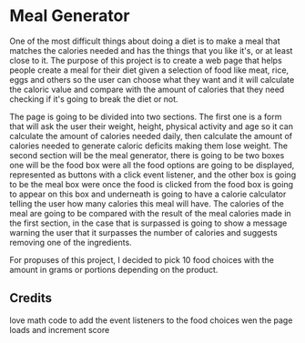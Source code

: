 # Meal Generator

One of the most difficult things about doing a diet is to make a meal that matches the calories needed and has the things that you like it's, or at least close to it. The purpose of this project is to create a web page that helps people create a meal for their diet given a selection of food like meat, rice, eggs and others so the user can choose what they want and it will calculate the caloric value and compare with the amount of calories that they need checking if it's going to break the diet or not.

The page is going to be divided into two sections. The first one is a form that will ask the user their weight, height, physical activity and age so it can calculate the amount of calories needed daily, then calculate the amount of calories needed to generate caloric deficits making them lose weight. The second section will be the meal generator, there is going to be two boxes one will be the food box were all the food options are going to be displayed, represented as buttons with a click event listener, and the other box is going to be the meal box were once the food is clicked from the food box is going to appear on this box and underneath is going to have a calorie calculator telling the user how many calories this meal will have. The calories of the meal are going to be compared with the result of the meal calories made in the first section, in the case that is surpassed is going to show a message warning the user that it surpasses the number of calories and suggests removing one of the ingredients. 

For propuses of this project, I decided to pick 10 food choices with the amount in grams or portions depending on the product. 

## Credits

love math code to add the event listeners to the food choices wen the page loads and increment score